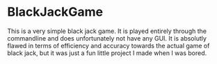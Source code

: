 # BlackJackGame
This is a very simple black jack game. 
It is played entirely through the commandline and does unfortunately not have any GUI. 
It is absolutly flawed in terms of efficiency and accuracy towards the actual game of black jack, but it was just a fun little project I made when I was bored. 
